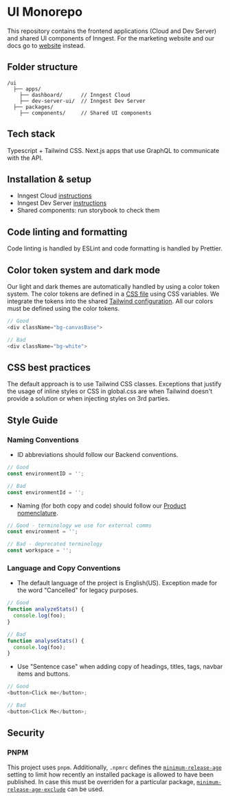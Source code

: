 # UI Monorepo

This repository contains the frontend applications (Cloud and Dev Server) and shared UI components of Inngest. For the marketing website and our docs go to [website](https://github.com/inngest/website) instead.

## Folder structure

```
/ui
  ├── apps/
    ├── dashboard/      // Inngest Cloud
    ├── dev-server-ui/  // Inngest Dev Server
  ├── packages/
    ├── components/     // Shared UI components
```

## Tech stack

Typescript + Tailwind CSS. Next.js apps that use GraphQL to communicate with the API.

## Installation & setup

- Inngest Cloud [instructions](https://github.com/inngest/inngest/tree/main/ui/apps/dashboard#setup)
- Inngest Dev Server [instructions](https://github.com/inngest/inngest/tree/main/ui/apps/dev-server-ui#development)
- Shared components: run storybook to check them

## Code linting and formatting

Code linting is handled by ESLint and code formatting is handled by Prettier.

## Color token system and dark mode

Our light and dark themes are automatically handled by using a color token system.
The color tokens are defined in a [CSS file](https://github.com/inngest/inngest/blob/main/ui/packages/components/src/AppRoot/globals.css#L72-L371) using CSS variables.
We integrate the tokens into the shared [Tailwind configuration](https://github.com/inngest/inngest/blob/main/ui/packages/components/tailwind.config.ts). All our colors must be defined using the color tokens.

```javascript
// Good
<div className="bg-canvasBase">

// Bad
<div className="bg-white">
```

## CSS best practices

The default approach is to use Tailwind CSS classes.
Exceptions that justify the usage of inline styles or CSS in global.css are when Tailwind doesn't provide a solution or when injecting styles on 3rd parties.

## Style Guide

### Naming Conventions

- ID abbreviations should follow our Backend conventions.

```javascript
// Good
const environmentID = '';

// Bad
const environmentId = '';
```

- Naming (for both copy and code) should follow our [Product nomenclature](https://www.notion.so/inngest/Nomenclature-Taxonomy-aba427349a724183b90784f0b80d5a35).

```javascript
// Good - terminology we use for external comms
const environment = '';

// Bad - deprecated terminology
const workspace = '';
```

### Language and Copy Conventions

- The default language of the project is English(US). Exception made for the word "Cancelled" for legacy purposes.

```javascript
// Good
function analyzeStats() {
  console.log(foo);
}

// Bad
function analyseStats() {
  console.log(foo);
}
```

- Use "Sentence case" when adding copy of headings, titles, tags, navbar items and buttons.

```javascript
// Good
<button>Click me</button>;

// Bad
<button>Click Me</button>;
```

## Security

### PNPM

This project uses `pnpm`. Additionally, `.npmrc` defines the [`minimum-release-age`](https://pnpm.io/settings#minimumreleaseage) setting to limit how recently an installed package is allowed to have been published. In case this must be overriden for a particular package, [`minimum-release-age-exclude`](https://pnpm.io/settings#minimumreleaseageexclude) can be used.
